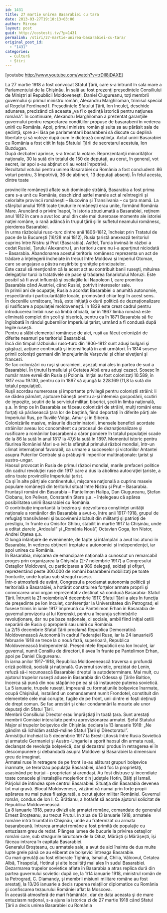 ```yaml
---
id: 1431
title: 27 martie unirea Basarabiei cu tara
date: 2013-03-27T19:10:13+03:00
author: Mircea
layout: post
guid: http://costesti.tv/?p=1431
permalink: /stiri/27-martie-unirea-basarabiei-cu-tara/
original_post_id:
  - "1431"
categories:
  - Cultură
  - Știri
---
```

[youtube http://www.youtube.com/watch?v=trDlI8jDAXE] 

La 27 martie 1918 a fost convocat Sfatul Ţării, care s-a &icirc;ntrunit &icirc;n sala mare a Parlamentului de la Chişinău. &Icirc;n sală au fost prezenţi preşedintele Consiliului de Miniştri al Republicii Moldoveneşti, Daniel Ciugureanu, toţi membrii guvernului şi primul ministru rom&acirc;n, Alexandru Marghiloman, trimisul special al Regelui Ferdinand I. Preşedintele Sfatului Ţării, Ion Inculeţ, deschide adunarea, preciz&acirc;nd că aceasta &bdquo;va fi o şedinţă istorică pentru naţiunea rom&acirc;nă&rdquo;. &Icirc;n continuare, Alexandru Marghiloman a prezentat garanţiile guvernului pentru respectarea condiţiilor propuse de basarabeni &icirc;n vederea unirii cu Rom&acirc;nia. Apoi, primul ministru rom&acirc;n şi suita sa au părăsit sala de şedinţă, spre a-i lăsa pe parlamentarii basarabeni să discute cu deplină libertate şi să voteze după cum le dictează conştiinţa. Actul unirii Basarabiei cu Rom&acirc;nia a fost citit &icirc;n faţa Sfatului Ţării de secretarul acestuia, Ion Buzdugan.  
După dezbateri aprinse, s-a trecut la votare. Reprezentanţii minorităţilor naţionale, 30 la sută din totalul de 150 de deputaţi, au cerut, &icirc;n general, vot secret, iar apoi s-au abţinut ori au votat &icirc;mpotrivă.  
Rezultatul votului pentru unirea Basarabiei cu Rom&acirc;nia a fost concludent: 86 voturi pentru, 3 &icirc;mpotrivă, 36 de abţineri, 13 deputaţi absenţi. &Icirc;n felul acesta, dintre toate 

provinciile rom&acirc;neşti aflate sub dominaţie străină, Basarabia a fost prima care s-a unit cu Rom&acirc;nia, deschiz&icirc;nd astfel marele act al re&icirc;ntregirii şi celorlalte provincii rom&acirc;neşti &ndash; Bucovina şi Transilvania &ndash; cu ţara mamă. La sf&acirc;rşitul anului 1918 toate ţinuturile rom&acirc;neşti erau unite, form&acirc;nd Rom&acirc;nia Mare. Arunc&acirc;nd o privire &icirc;napoi, &icirc;n istoria zbuciumată a Basarabiei, reţinem anul 1812 &icirc;n care a avut loc unul din cele mai dureroase momente ale istoriei naţiei rom&acirc;ne, o rană ad&acirc;ncă &icirc;n trupul ţării şi &icirc;n sufletul neamului rom&acirc;nesc, pierderea Basarabiei.  
&Icirc;n urma războiului ruso-turc dintre anii 1806-1812, &icirc;ncheiat prin Tratatul de pace de la Bucureşti (16/28 mai 1812), Rusia ţaristă anexează teritoriul cuprins &icirc;ntre Nistru şi Prut (Basarabia). Astfel, Turcia &icirc;nvinsă &icirc;n război a cedat Rusiei, Ţarului Alexandru I, un teritoriu care nu i-a aparţinut niciodată &ndash; Basarabia. Abandonarea acestui teritoriu rom&acirc;nesc reprezenta un act de trădare a &icirc;nţelegerii &icirc;ncheiate &icirc;n trecut &icirc;ntre Moldova şi Imperiul Otoman, care se angajase a păstra neştirbite graniţele principatelor.  
Este cazul să menţionăm că la acest act au contribuit banii ruseşti, mituirea delegaţilor turci la tratativele de pace şi trădarea fanariotului Moruzi. Este posibil să fi avut influenţă şi oscilaţiile lui Napoleon I, care promitea Basarabia c&acirc;nd Austriei, c&acirc;nd Rusiei, potrivit intereselor sale.  
&Icirc;n primii ani de ocupaţie, Rusia a acordat Basarabiei o anumită autonomie, respect&acirc;ndu-i particularităţile locale, promov&acirc;nd chiar legi &icirc;n acest sens.  
&Icirc;n deceniile următoare, &icirc;nsă, este iniţiată o dură politică de deznaţionalizare şi rusificare a populaţiei moldoveneşti. &Icirc;n 1829 este creat cadrul pentru introducerea limbii ruse ca limbă oficială, iar &icirc;n 1867 limba rom&acirc;nă este eliminată complet din şcoli şi biserică, pentru ca &icirc;n 1871 Basarabia să fie &icirc;nglobată &icirc;n r&acirc;ndul guberniilor Imperiului ţarist, urm&acirc;nd a fi condusă după legile ruseşti.  
Pentru a slăbi elementul rom&acirc;nesc de aici, ruşii au făcut colonizări de diferite neamuri pe teritoriul Basarabiei.  
&Icirc;ncă din timpul războiului ruso-turc din 1806-1812 sunt aduşi bulgari şi găgăuzi, acţiune continuată şi intensificată &icirc;n anii următori. &Icirc;n 1814 sosesc primii colonişti germani din &icirc;mprejurimile Varşoviei şi chiar elveţieni şi francezi.  
Se fac colonizări cu ruşi şi ucrainieni, aşezaţi mai ales &icirc;n partea de sud a Basarabiei. &Icirc;n ţinutul Ismailului şi Cetatea Albă erau aduşi cazaci. Sosesc &icirc;n număr mare evreii din Rusia şi Polonia. Iniţial au fost colonizaţi 10.589, &icirc;n 1817 erau 19.130, pentru ca &icirc;n 1897 să ajungă la 228.169 (11,8 la sută din totalul populaţiei).  
Ruşii acordau numeroase şi importante privilegii pentru coloniştii străini: li se dădea păm&acirc;nt, ajutoare băneşti pentru a-şi &icirc;ntemeia gospodării, scutiri de impozite, scutiri de la serviciul militar, biserici, şcoli &icirc;n limba naţională, ş.a. &Icirc;n timp ce &icirc;n Basarabia se făceau colonizări de străini, mulţi rom&acirc;ni erau forţaţi să părăsească ţara lor de baştină, fiind deportaţi &icirc;n diferite părţi ale Imperiului Rus, pe fluviile Volga, Amur şi &icirc;n Siberia.  
Colonizările masive, măsurile discriminatorii, imensele beneficii acordate străinilor aveau loc concomitent cu procesul de deznaţionalizare şi rusificare a rom&acirc;nilor basarabeni a căror pondere &icirc;n totalul populaţiei scade de la 86 la sută &icirc;n anul 1817 la 47,6 la sută &icirc;n 1897. Momentul istoric pentru făurirea Rom&acirc;niei Mari s-a ivit la sf&acirc;rşitul primului război mondial, &icirc;ntr-un climat internaţional favorabil, ca urmare a succeselor şi victoriilor Antantei asupra Puterilor Centrale şi a prăbuşirii imperiilor multinaţionale: ţarist şi austro-ungar.  
Haosul provocat &icirc;n Rusia de primul război mondial, marile prefaceri politice din cadrul revoluţiei ruse din 1917 care a dus la abolirea autocraţiei ţariste, a atins toate provinciile Imperiului ţarist.  
Ca şi &icirc;n alte părţi ale continentului, mişcarea naţională a cuprins masele populare rom&acirc;neşti din teritoriul situat &icirc;ntre Nistru şi Prut &ndash; Basarabia. Fruntaşii rom&acirc;ni din Basarabia &ndash; Pantelimon Halipa, Dan Ciugureanu, Ştefan Ciobanu, Ion Pelivan, Constantin Stere ş.a. &ndash; &icirc;nţelegeau că apărea posibilitatea unirii Basarabiei cu Rom&acirc;nia.  
O contribuţie importantă la trezirea şi dezvoltarea conştiinţei unităţii naţionale a rom&acirc;nilor din Basarabia a avut-o, &icirc;ntre anii 1917-1918, grupul de refugiaţi transilvăneni şi bucovineni alcătuit din militanţi şi patrioţi de prestigiu, &icirc;n frunte cu Onisifor Ghibu, stabilit &icirc;n martie 1917 la Chişinău, unde a editat ziarele &bdquo;Ardealul&rdquo; şi &bdquo;Rom&acirc;nia Nouă&rdquo;, Octavian Goga, Ion Nistor, Andrei Oţetea ş.a.  
O lungă &icirc;nlănţuire de evenimente, de fapte şi &icirc;nt&acirc;mplări a avut loc atunci &icirc;n Basarabia, &icirc;n vederea obţinerii treptate a autonomiei şi independenţei, iar apoi unirea cu Rom&acirc;nia.  
&Icirc;n Basarabia, mişcarea de emancipare naţională a cunoscut un remarcabil proges prin organizarea la Chişinău (2-7 noiembrie 1917) a Congresului Ostaşilor Moldoveni, cu participarea a 989 delegaţi, soldaţi şi ofiţeri, reprezent&acirc;nd peste 300.000 de rom&acirc;ni basarabeni mobilizaţi pe toate fronturile, unde luptau sub steagul rusesc.  
&Icirc;ntr-o atmosferă de av&acirc;nt, Congresul a proclamat autonomia politică şi teritorială a Basarabiei, a hotăr&acirc;t constituirea forţelor armate proprii şi convocarea unui organ reprezentativ destinat să conducă Basarabia: Sfatul Ţării. &Icirc;ntrunit la 21 noiembrie/4 decembrie 1917, Sfatul Ţării a ales &icirc;n funcţia de preşedinte pe Ion Inculeţ, conferenţiar la Universitatea din Petrograd; el fusese trimis &icirc;n iunie 1917 &icirc;mpreună cu Pantelimon Erhan &icirc;n Basarabia de guvernul provizoriu al lui Kerenski, pentru a &icirc;ncuraja schimbările revoluţionare, dar nu pe baze naţionale, ci sociale, ambii fiind iniţial ostili separării de Rusia şi apropierii sau unirii cu Rom&acirc;nia.  
La 2/15 decembrie Sfatul Ţării proclamă Republica Democratică Moldovenească Autonomă &icirc;n cadrul Federaţiei Ruse, iar la 24 ianuarie/6 februarie 1918 se trece la o nouă fază, superioară, Republica Moldovenească Independentă. Preşedintele Republicii era Ion Inculeţ, iar guvernul, numit Consiliu de directori, &icirc;l avea &icirc;n frunte pe Pantelimon Erhan, apoi pe Daniel Ciugureanu.  
&Icirc;n iarna anilor 1917-1918, Republica Moldovenească traversa o profundă criză politică, socială şi naţională. Guvernul sovietic, prezidat de Lenin, refuză să-i recunoască Basarabiei dreptul la autodeterminare. Mai mult, cu ajutorul trupelor ruseşti aduse &icirc;n Basarabia din Odessa şi Ţările Baltice, &icirc;ncerca să pună din nou stăp&acirc;nire pe ea şi să instaureze puterea sovietică. La 5 ianuarie, trupele ruseşti, &icirc;mpreună cu formaţiunile bolşevice &icirc;narmate, ocupă Chişinăul, instal&acirc;nd un comandament numit Frondotel, constituit din elementele cele mai corupte, fugite de pe front, unii dintre ei foşti deţinuţi de drept comun. Se fac arestări şi chiar condamnări la moarte ale unor deputaţi din Sfatul Ţării.  
Membrii Consiliului Director erau &icirc;mprăştiaţi &icirc;n toată ţara. Sunt arestaţi membrii Comisiei interaliate pentru aprovizionarea armatei. Şeful Statului Major al trupelor bolşevice din Chişinău declara la 13 ianuarie 1918: &bdquo;Ne g&acirc;ndim să lichidăm astăzi-m&acirc;ine Sfatul Ţării şi Directoratul&rdquo;.  
Armistiţiul &icirc;ncheiat la 5 decembrie 1917 la Brest-Litovsk &icirc;ntre Rusia Sovietică şi armatele Germaniei şi Austro-Ungariei a sporit haosul din armata rusă, declanşat de revoluţia bolşevică, dar şi dezastrul produs &icirc;n retragerea ei &icirc;n descompunere şi debandadă asupra Moldovei şi Basarabiei la dimensiuni greu de imaginat.  
Armatei ruse &icirc;n retragere de pe front i s-au alăturat grupuri bolşevice &icirc;narmate, ce terorizau populaţia Basarabiei, d&acirc;nd foc la proprietăţi, asasin&acirc;nd pe burjui &ndash; proprietari şi arendaşi. Au fost distruse şi incendiate toate conacele şi instalaţiile moşierilor din judeţele Hotin, Bălţi şi Ismail. P&acirc;rjolul de &icirc;ntindea spre centrul Basarabiei. Situaţia din Basarabia devenea tot mai gravă. Blocul Moldovenesc, văz&acirc;nd că numai prin forţe propii apărarea nu mai putea fi asigurată, a cerut ajutor militar Rom&acirc;niei. Guvernul rom&acirc;n, condus de Ion I. C. Brătianu, a hotăr&acirc;t să acorde ajutorul solicitat de Republica Moldovenească.  
La 8 ianuarie 1918, patru divizii ale armatei rom&acirc;ne, comandate de generalul Ernest Broşteanu, au trecut Prutul. &Icirc;n ziua de 13 ianuarie 1918, armatele rom&acirc;ne intră triumfal &icirc;n Chişinău, unde au fraternizat cu armata basarabeană. Intrarea armatei rom&acirc;ne a fost primită de populaţie cu entuziasm greu de redat. Pl&acirc;ngea lumea de bucurie la privirea ostaşilor rom&acirc;ni care, sub steagurile biruitoare de la Oituz, Mărăşti şi Mărăşeşti, &icirc;şi făceau intrarea &icirc;n capitala Basarabiei.  
Generalul Broşteanu, cu armatele sale, a avut de aici &icirc;nainte de dus multe lupte grele p&acirc;nă ce au eliberat de bolşevici &icirc;ntreaga Basarabie.  
Cu mari greutăţi au fost eliberate Tighina, Ismailul, Chilia, V&acirc;lcovul, Cetatea Albă, Tiraspolul, Hotinul şi alte localităţi mai ales &icirc;n sudul Basarabiei.  
Dezarmarea trupelor sovietice aflate &icirc;n Basarabia a atras replica dură din partea guvernului sovietic: după ce, la 1/14 ianuarie 1918, ministrul rom&acirc;n de la Petrograd, C. Diamandy, şi membrii misiunii militare rom&acirc;ne au fost arestaţi, la 13/26 ianuarie a decis ruperea relaţiilor diplomatice cu Rom&acirc;nia şi confiscarea tezaurului Rom&acirc;niei aflat la Moscova.  
&Icirc;n această atmosferă de mari frăm&acirc;ntări, dar de data aceasta şi de mare entuziasm naţional, s-a ajuns la istorica zi de 27 martie 1918 c&acirc;nd Sfatul Ţării a decis unirea Basarabiei cu Rom&acirc;nia
